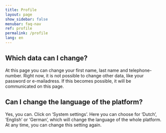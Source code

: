 ```yaml
---
title: Profile
layout: page
show_sidebar: false
menubar: faq-nav
ref: profile
permalink: /profile
lang: en
---
```


## Which data can I change?
At this page you can change your first name, last name and telephone-number. Right now, it is not possible to change other data, like your password or e-mailadress. If this becomes possible, it will be communicated on this page. 

## Can I change the language of the platform?
Yes, you can. Click on ‘System settings’. Here you can choose for ‘Dutch’, ‘English’ or ‘German’, which will change the language of the whole platform. At any time, you can change this setting again.